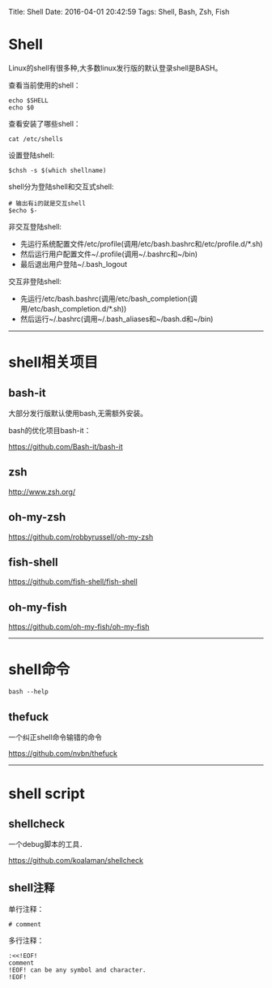 Title: Shell
Date: 2016-04-01 20:42:59
Tags: Shell, Bash, Zsh, Fish



# Shell

Linux的shell有很多种,大多数linux发行版的默认登录shell是BASH。

查看当前使用的shell：

    echo $SHELL
    echo $0

查看安装了哪些shell：

    cat /etc/shells

设置登陆shell:

    $chsh -s $(which shellname)

shell分为登陆shell和交互式shell:

    # 输出有i的就是交互shell
    $echo $-

非交互登陆shell:
* 先运行系统配置文件/etc/profile(调用/etc/bash.bashrc和/etc/profile.d/*.sh)
* 然后运行用户配置文件~/.profile(调用~/.bashrc和~/bin)
* 最后退出用户登陆~/.bash_logout

交互非登陆shell:
* 先运行/etc/bash.bashrc(调用/etc/bash_completion(调用/etc/bash_completion.d/*.sh))
* 然后运行~/.bashrc(调用~/.bash_aliases和~/bash.d和~/bin)

***

# shell相关项目

## bash-it

大部分发行版默认使用bash,无需额外安装。

bash的优化项目bash-it：

<https://github.com/Bash-it/bash-it>

## zsh

<http://www.zsh.org/>

## oh-my-zsh

<https://github.com/robbyrussell/oh-my-zsh>

## fish-shell

<https://github.com/fish-shell/fish-shell>

## oh-my-fish

<https://github.com/oh-my-fish/oh-my-fish>

***

# shell命令

    bash --help

## thefuck

一个纠正shell命令输错的命令

<https://github.com/nvbn/thefuck>

***

# shell script

## shellcheck

一个debug脚本的工具．

<https://github.com/koalaman/shellcheck>

## shell注释

单行注释：

    # comment

多行注释：

    :<<!EOF!
    comment
    !EOF! can be any symbol and character.
    !EOF!

